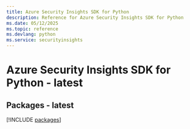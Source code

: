 ```yaml
---
title: Azure Security Insights SDK for Python
description: Reference for Azure Security Insights SDK for Python
ms.date: 05/12/2025
ms.topic: reference
ms.devlang: python
ms.service: securityinsights
---
```

# Azure Security Insights SDK for Python - latest
## Packages - latest
[!INCLUDE [packages](security-insights-index.md)]